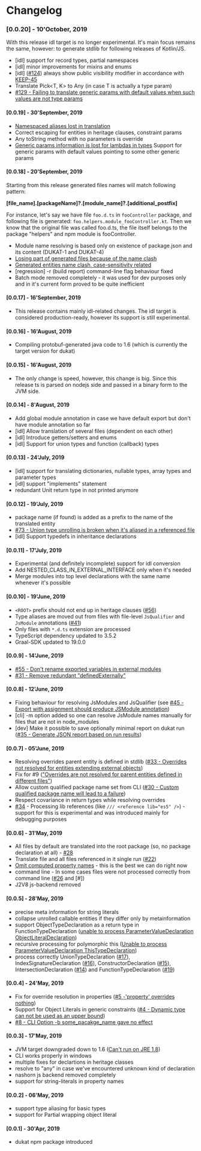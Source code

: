 # Changelog

### [0.0.20] - 10'October, 2019
 With this release idl target is no longer experimental. It's main focus remains the same, however: 
 to generate stdlib for following releases of Kotlin/JS. 
 
 - [idl] support for record types, partial namespaces
 - [idl] minor improvements for mixins and enums
 - [idl] ([#124](https://github.com/Kotlin/dukat/issues/124)) always show public visibility modifier in accordance with [KEEP-45](https://github.com/Kotlin/KEEP/issues/45) 
 - Translate Pick<T, K> to Any (in case T is actually a type param)
 - [#129 - Failing to translate generic params with default values when such values are not type params](https://github.com/Kotlin/dukat/issues/129)

#### [0.0.19] - 30'September, 2019
 - [Namespaced aliases lost in translation](https://github.com/Kotlin/dukat/issues/119)
 - Correct escaping for entities in heritage clauses, constraint params
 - Any toString method with no parameters is override
 - [Generic params information is lost for lambdas in types](https://github.com/Kotlin/dukat/issues/118)
   Support for generic params with default values pointing to some other generic params
 

#### [0.0.18] - 20'September, 2019
Starting from this release generated files names will
match following pattern:

 **[file_name].[packageName]?.[module_name]?.[additional_postfix]**

For instance, let's say we have file `foo.d.ts` in `fooController` package,
and following file is generated: `foo.helpers.module_fooController.kt`.
Then we know that the original file was called foo.d.ts, the file itself
belongs to the package "helpers" and npm module is fooController.

 - Module name resolving is based only on existence of package.json and its content (DUKAT-1 and DUKAT-4)
 - [Losing part of generated files because of the name clash](https://github.com/Kotlin/dukat/issues/109)
 - [Generated entities name clash, case-sensitivity related](https://github.com/Kotlin/dukat/issues/114)
 - [regression] -r (build report) command-line flag behaviour fixed
 - Batch mode removed completely - it was used for  dev purposes only and in it's current form proved to be quite inefficient

#### [0.0.17] - 16'September, 2019
 - This release contains mainly idl-related changes. The idl target is considered production-ready,
  however its support is still experimental.   

#### [0.0.16] - 16'August, 2019 
 - Compiling protobuf-generated java code to 1.6 (which is currently the target version for dukat)
#### [0.0.15] - 16'August, 2019
 - The only change is speed, however, this change is big. Since this release ts is parsed on nodejs side and
 passed in a binary form to the JVM side. 

#### [0.0.14] - 8'August, 2019
 - Add global module annotation in case we have default export but don't have module annotation so far
 - [idl] Allow translation of several files (dependent on each other)
 - [idl] Introduce getters/setters and enums
 - [idl] Support for union types and function (callback) types

#### [0.0.13] - 24'July, 2019
 - [idl] support for translating dictionaries, nullable types, array types and parameter types
 - [idl] support "implements" statement
 - redundant Unit return type in not printed anymore

#### [0.0.12] - 19'July, 2019
 - package name (if found) is added as a prefix to the name of the translated entity
 - [#73 - Union type unrolling is broken when it's aliased in a referenced file](https://github.com/Kotlin/dukat/issues/73)
 - [idl] Support typedefs in inheritance declarations 

#### [0.0.11] - 17'July, 2019
 - Experimental (and definitely incomplete) support for idl conversion
 - Add NESTED_CLASS_IN_EXTERNAL_INTERFACE only when it's needed
 - Merge modules into top level declarations with the same name whenever it's possible

#### [0.0.10] - 19'June, 2019
 - `<ROOT>` prefix should not end up in heritage clauses ([#56](https://github.com/Kotlin/dukat/issues/56))
 - Type aliases are moved out from files with file-level `JsQualifier` and `JsModule` annotations ([#41](https://github.com/Kotlin/dukat/issues/41))
 - Only files with `*.d.ts` extension are processed
 - TypeScript dependency updated to 3.5.2  
 - Graal-SDK updated to 19.0.0

#### [0.0.9] - 14'June, 2019
 - [#55 - Don't rename exported variables in external modules](https://github.com/Kotlin/dukat/issues/55)
 - [#31 - Remove redundant "definedExternally"](https://github.com/Kotlin/dukat/issues/31) 

#### [0.0.8] - 12'June, 2019
 - Fixing behaviour for resolving JsModules and JsQualifier (see [#45 - Export with assignment should produce JSModule annotation](https://github.com/Kotlin/dukat/issues/45))
 - [cli] -m option added so one can resolve JsModule names manually for files that are not in node_modules 
 - [dev] Make it possible to save optionally minimal report on dukat run ([#35 - Generate JSON report based on run results](https://github.com/Kotlin/dukat/issues/35)) 

#### [0.0.7] - 05'June, 2019
 - Resolving overrides parent entity is defined in stdlib ([#33 - Overrides not resolved for entities extending external objects](https://github.com/Kotlin/dukat/issues/33))
 - Fix for #9 (["Overrides are not resolved for parent entities defined in different files"](https://github.com/Kotlin/dukat/issues/9))
 - Allow custom qualified package name set from CLI ([#30 - Custom qualified package name will lead to a failure](https://github.com/Kotlin/dukat/issues/30)) 
 - Respect covariance in return types while resolving overrides
 - [#34](https://github.com/Kotlin/dukat/issues/34) - Processing lib references (like `/// <reference lib="es5" />`) - support for this is experimental and was introduced
 mainly for debugging purposes 

#### [0.0.6] - 31'May, 2019
 - All files by default are translated into the root package (so, no package declaration at all) - [#28](https://github.com/Kotlin/dukat/issues/28)
 - Translate file and all files referenced in it single run ([#22](https://github.com/Kotlin/dukat/issues/22))
 - [Omit computed property names](https://github.com/Kotlin/dukat/issues/27) - this is the best we can do right now
 - command line - In some cases files were not processed correctly from command line ([#26](https://github.com/Kotlin/dukat/issues/26) and [#])    
 - J2V8 js-backend removed 
 
#### [0.0.5] - 28'May, 2019
 - precise meta information for string literals
 - collapse unrolled callable entities if they differ only by metainformation
 - support ObjectTypeDeclaration as a return type in FunctionTypeDeclaration ([unable to process ParameterValueDeclaration ObjectLiteralDeclaration](https://github.com/Kotlin/dukat/issues/18))
 - recursive processing for polymorphic this ([Unable to process ParameterValueDeclaration ThisTypeDeclaration](https://github.com/Kotlin/dukat/issues/20))
 - process correctly UnionTypeDeclaration ([#17](https://github.com/Kotlin/dukat/issues/17)), IndexSignatureDeclaration ([#16](https://github.com/Kotlin/dukat/issues/16)), ConstructorDeclaration ([#15](https://github.com/Kotlin/dukat/issues/15)), IntersectionDeclaration ([#14](https://github.com/Kotlin/dukat/issues/14)) and FunctionTypeDeclaration ([#19](https://github.com/Kotlin/dukat/issues/19))

#### [0.0.4] - 24'May, 2019
 - Fix for override resolution in properties ([#5 -'property' overrides nothing](https://github.com/Kotlin/dukat/issues/5)) 
 - Support for Object Literals in generic constraints ([#4 - Dynamic type can not be used as an upper bound](https://github.com/Kotlin/dukat/issues/4))
 - [#8 - CLI Option -b some_pacakge_name gave no effect](https://github.com/Kotlin/dukat/issues/8)

#### [0.0.3] - 17'May, 2019
 - JVM target downgraded down to 1.6 ([Can't run on JRE 1.8](https://github.com/Kotlin/dukat/issues/1))
 - CLI works properly in windows
 - multiple fixes for declartions in heritage classes
 - resolve to "any" in case we've encountered unknown kind of declaration
 - nashorn js backend removed completely
 - support for string-literals in property names

#### [0.0.2] - 06'May, 2019  
 
 - support type aliasing for basic types
 - support for Partial wrapping object literal

#### [0.0.1] - 30'Apr, 2019
 
 - dukat npm package introduced 
